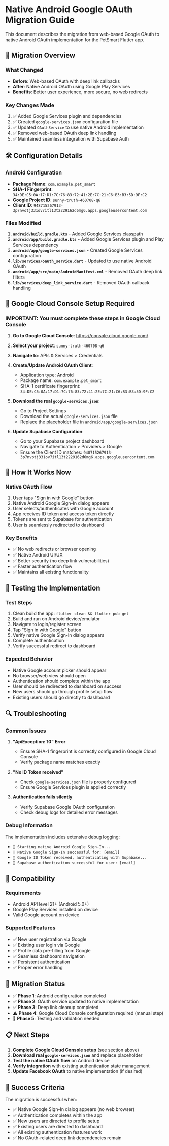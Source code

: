 # Native Android Google OAuth Migration Guide

This document describes the migration from web-based Google OAuth to native Android OAuth implementation for the PetSmart Flutter app.

## 🔄 **Migration Overview**

### What Changed
- **Before**: Web-based OAuth with deep link callbacks
- **After**: Native Android OAuth using Google Play Services
- **Benefits**: Better user experience, more secure, no web redirects

### Key Changes Made
1. ✅ Added Google Services plugin and dependencies
2. ✅ Created `google-services.json` configuration file
3. ✅ Updated `OAuthService` to use native Android implementation
4. ✅ Removed web-based OAuth deep link handling
5. ✅ Maintained seamless integration with Supabase Auth

## 🛠️ **Configuration Details**

### Android Configuration
- **Package Name**: `com.example.pet_smart`
- **SHA-1 Fingerprint**: `34:DE:C5:0A:17:D1:7C:76:83:72:41:2E:7C:21:C6:B3:B3:5D:9F:C2`
- **Google Project ID**: `sunny-truth-460708-q6`
- **Client ID**: `948715267913-3p7nvotj331ov7itl13t2229162d6mg6.apps.googleusercontent.com`

### Files Modified
1. **`android/build.gradle.kts`** - Added Google Services classpath
2. **`android/app/build.gradle.kts`** - Added Google Services plugin and Play Services dependency
3. **`android/app/google-services.json`** - Created Google Services configuration
4. **`lib/services/oauth_service.dart`** - Updated to use native Android OAuth
5. **`android/app/src/main/AndroidManifest.xml`** - Removed OAuth deep link filters
6. **`lib/services/deep_link_service.dart`** - Removed OAuth callback handling

## 🔐 **Google Cloud Console Setup Required**

### IMPORTANT: You must complete these steps in Google Cloud Console

1. **Go to Google Cloud Console**: https://console.cloud.google.com/
2. **Select your project**: `sunny-truth-460708-q6`
3. **Navigate to**: APIs & Services > Credentials
4. **Create/Update Android OAuth Client**:
   - Application type: Android
   - Package name: `com.example.pet_smart`
   - SHA-1 certificate fingerprint: `34:DE:C5:0A:17:D1:7C:76:83:72:41:2E:7C:21:C6:B3:B3:5D:9F:C2`

5. **Download the real `google-services.json`**:
   - Go to Project Settings
   - Download the actual `google-services.json` file
   - Replace the placeholder file in `android/app/google-services.json`

6. **Update Supabase Configuration**:
   - Go to your Supabase project dashboard
   - Navigate to Authentication > Providers > Google
   - Ensure the Client ID matches: `948715267913-3p7nvotj331ov7itl13t2229162d6mg6.apps.googleusercontent.com`

## 🚀 **How It Works Now**

### Native OAuth Flow
1. User taps "Sign in with Google" button
2. Native Android Google Sign-In dialog appears
3. User selects/authenticates with Google account
4. App receives ID token and access token directly
5. Tokens are sent to Supabase for authentication
6. User is seamlessly redirected to dashboard

### Key Benefits
- ✅ No web redirects or browser opening
- ✅ Native Android UI/UX
- ✅ Better security (no deep link vulnerabilities)
- ✅ Faster authentication flow
- ✅ Maintains all existing functionality

## 🧪 **Testing the Implementation**

### Test Steps
1. Clean build the app: `flutter clean && flutter pub get`
2. Build and run on Android device/emulator
3. Navigate to login/register screen
4. Tap "Sign in with Google" button
5. Verify native Google Sign-In dialog appears
6. Complete authentication
7. Verify successful redirect to dashboard

### Expected Behavior
- Native Google account picker should appear
- No browser/web view should open
- Authentication should complete within the app
- User should be redirected to dashboard on success
- New users should go through profile setup flow
- Existing users should go directly to dashboard

## 🔍 **Troubleshooting**

### Common Issues
1. **"ApiException: 10" Error**
   - Ensure SHA-1 fingerprint is correctly configured in Google Cloud Console
   - Verify package name matches exactly

2. **"No ID Token received"**
   - Check `google-services.json` file is properly configured
   - Ensure Google Services plugin is applied correctly

3. **Authentication fails silently**
   - Verify Supabase Google OAuth configuration
   - Check debug logs for detailed error messages

### Debug Information
The implementation includes extensive debug logging:
- `🔐 Starting native Android Google Sign-In...`
- `🔐 Native Google Sign-In successful for: [email]`
- `🔐 Google ID Token received, authenticating with Supabase...`
- `🔐 Supabase authentication successful for user: [email]`

## 📱 **Compatibility**

### Requirements
- Android API level 21+ (Android 5.0+)
- Google Play Services installed on device
- Valid Google account on device

### Supported Features
- ✅ New user registration via Google
- ✅ Existing user login via Google
- ✅ Profile data pre-filling from Google
- ✅ Seamless dashboard navigation
- ✅ Persistent authentication
- ✅ Proper error handling

## 🔄 **Migration Status**

- ✅ **Phase 1**: Android configuration completed
- ✅ **Phase 2**: OAuth service updated to native implementation
- ✅ **Phase 3**: Deep link cleanup completed
- ⚠️ **Phase 4**: Google Cloud Console configuration required (manual step)
- 🔄 **Phase 5**: Testing and validation needed

## 📋 **Next Steps**

1. **Complete Google Cloud Console setup** (see section above)
2. **Download real `google-services.json`** and replace placeholder
3. **Test the native OAuth flow** on Android device
4. **Verify integration** with existing authentication state management
5. **Update Facebook OAuth** to native implementation (if desired)

## 🎯 **Success Criteria**

The migration is successful when:
- ✅ Native Google Sign-In dialog appears (no web browser)
- ✅ Authentication completes within the app
- ✅ New users are directed to profile setup
- ✅ Existing users are directed to dashboard
- ✅ All existing authentication features work
- ✅ No OAuth-related deep link dependencies remain
